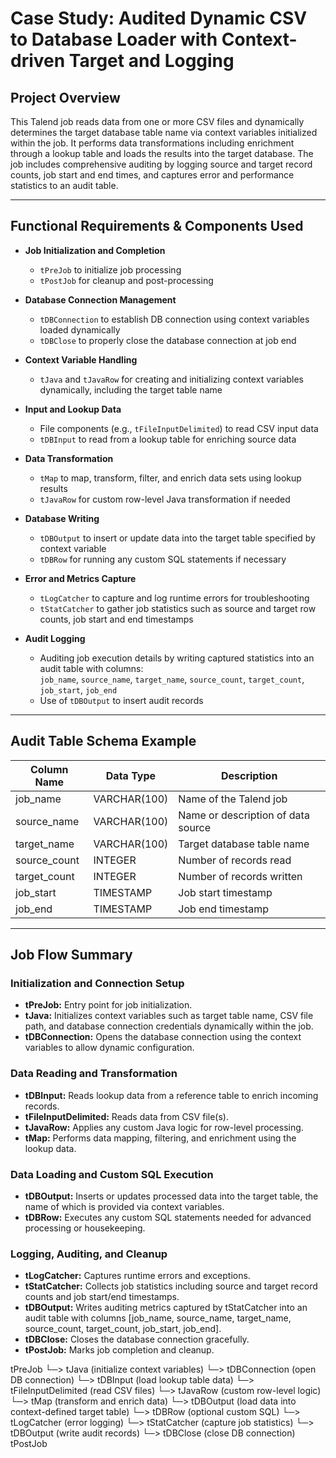 # Case Study: Audited Dynamic CSV to Database Loader with Context-driven Target and Logging

## Project Overview
This Talend job reads data from one or more CSV files and dynamically determines the target database table name via context variables initialized within the job. It performs data transformations including enrichment through a lookup table and loads the results into the target database. The job includes comprehensive auditing by logging source and target record counts, job start and end times, and captures error and performance statistics to an audit table.

---

## Functional Requirements & Components Used

- **Job Initialization and Completion**  
  - `tPreJob` to initialize job processing  
  - `tPostJob` for cleanup and post-processing  

- **Database Connection Management**  
  - `tDBConnection` to establish DB connection using context variables loaded dynamically  
  - `tDBClose` to properly close the database connection at job end  

- **Context Variable Handling**  
  - `tJava` and `tJavaRow` for creating and initializing context variables dynamically, including the target table name  

- **Input and Lookup Data**  
  - File components (e.g., `tFileInputDelimited`) to read CSV input data  
  - `tDBInput` to read from a lookup table for enriching source data  

- **Data Transformation**  
  - `tMap` to map, transform, filter, and enrich data sets using lookup results  
  - `tJavaRow` for custom row-level Java transformation if needed  

- **Database Writing**  
  - `tDBOutput` to insert or update data into the target table specified by context variable  
  - `tDBRow` for running any custom SQL statements if necessary  

- **Error and Metrics Capture**  
  - `tLogCatcher` to capture and log runtime errors for troubleshooting  
  - `tStatCatcher` to gather job statistics such as source and target row counts, job start and end timestamps  

- **Audit Logging**  
  - Auditing job execution details by writing captured statistics into an audit table with columns:  
    `job_name`, `source_name`, `target_name`, `source_count`, `target_count`, `job_start`, `job_end`  
  - Use of `tDBOutput` to insert audit records  

---

## Audit Table Schema Example

| Column Name  | Data Type    | Description                      |
|--------------|--------------|---------------------------------|
| job_name     | VARCHAR(100) | Name of the Talend job          |
| source_name  | VARCHAR(100) | Name or description of data source |
| target_name  | VARCHAR(100) | Target database table name      |
| source_count | INTEGER      | Number of records read          |
| target_count | INTEGER      | Number of records written       |
| job_start    | TIMESTAMP    | Job start timestamp             |
| job_end      | TIMESTAMP    | Job end timestamp               |

---

## Job Flow Summary

### Initialization and Connection Setup
- **tPreJob:** Entry point for job initialization.
- **tJava:** Initializes context variables such as target table name, CSV file path, and database connection credentials dynamically within the job.
- **tDBConnection:** Opens the database connection using the context variables to allow dynamic configuration.

### Data Reading and Transformation
- **tDBInput:** Reads lookup data from a reference table to enrich incoming records.
- **tFileInputDelimited:** Reads data from CSV file(s).
- **tJavaRow:** Applies any custom Java logic for row-level processing.
- **tMap:** Performs data mapping, filtering, and enrichment using the lookup data.

### Data Loading and Custom SQL Execution
- **tDBOutput:** Inserts or updates processed data into the target table, the name of which is provided via context variables.
- **tDBRow:** Executes any custom SQL statements needed for advanced processing or housekeeping.

### Logging, Auditing, and Cleanup
- **tLogCatcher:** Captures runtime errors and exceptions.
- **tStatCatcher:** Collects job statistics including source and target record counts and job start/end timestamps.
- **tDBOutput:** Writes auditing metrics captured by tStatCatcher into an audit table with columns [job_name, source_name, target_name, source_count, target_count, job_start, job_end].
- **tDBClose:** Closes the database connection gracefully.
- **tPostJob:** Marks job completion and cleanup.


tPreJob
└─> tJava (initialize context variables)
└─> tDBConnection (open DB connection)
└─> tDBInput (load lookup table data)
└─> tFileInputDelimited (read CSV files)
└─> tJavaRow (custom row-level logic)
└─> tMap (transform and enrich data)
└─> tDBOutput (load data into context-defined target table)
└─> tDBRow (optional custom SQL)
└─> tLogCatcher (error logging)
└─> tStatCatcher (capture job statistics)
└─> tDBOutput (write audit records)
└─> tDBClose (close DB connection)
tPostJob